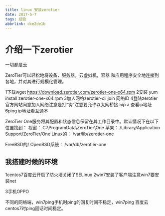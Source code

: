 ```yaml
---
title: linux 安装zerotier
date: 2017-5-7
tags: 经验
abbrlink: dce2de1b
---
```

# 介绍一下zerotier   
一切都是云

ZeroTier可以轻松地将设备，服务器，云虚拟机，容器
和应用程序安全地连接到各地，并对其进行规模化管理。

1下载wget https://download.zerotier.com/zerotier-one-x64.rpm
2安装  yum install zerotier-one-x64.rpm
3加人网络zerotier-cli join 网络ID
4登陆zerotier 官方网站同意加人网络注意是打“钩”注意要允许以太网桥接
5ip a 查看ip地址
6ping ip地址看互通不

ZeroTier One服务将其配置和状态信息保留在其工作目录中。默认情况下在以下位置找到：
视窗： C:\ProgramData\ZeroTier\One
苹果： /Library/Application Support/ZeroTier/One
Linux的： /var/lib/zerotier-one


FreeBSD的/ OpenBSD系统： /var/db/zerotier-one


## 我搭建时候的环境


1centos7百度云开启了防火墙关闭了SELinux
2win7安装了客户端注意win7要安装net


3手机OPPO

不同的网络端，win7ping手机时ping的回复时间不稳定，win7ping 百度云centos7时ping回话时间稳定。





